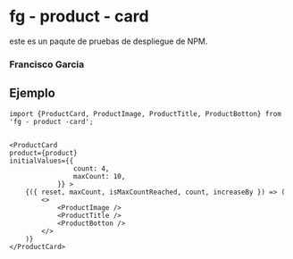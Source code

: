 # fg - product - card

este es un paqute de pruebas de despliegue de NPM.

### Francisco Garcia

## Ejemplo

```
import {ProductCard, ProductImage, ProductTitle, ProductBotton} from 'fg - product -card';

```

```

<ProductCard
product={product}
initialValues={{
                count: 4,
                maxCount: 10,
            }} >
    {({ reset, maxCount, isMaxCountReached, count, increaseBy }) => (
        <>
            <ProductImage />
            <ProductTitle />
            <ProductBotton />
        </>
    )}
</ProductCard>

```
